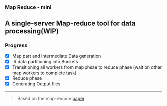 ### Map Reduce - mini

A single-server Map-reduce tool for data processing(WIP)
---
### Progress
- [x] Map part and Intermediate Data generation 
- [x] IR data partitioning into Buckets
- [x] Transitioning all workers from map phsae to reduce phase (wait on other map workers to complete task)    
- [x] Reduce phase 
- [x] Generating Output files
---

> Based on the map-reduce [paper](http://nil.csail.mit.edu/6.824/2020/papers/mapreduce.pdf)
